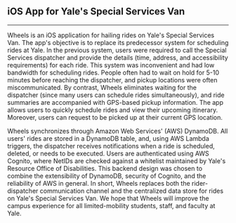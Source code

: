 ## iOS App for Yale's Special Services Van

------

Wheels is an iOS application for hailing rides on Yale's Special Services Van. The app's objective is to replace its predecessor system for scheduling rides at Yale. In the previous system, users were required to call the Special Services dispatcher and provide the details (time, address, and accessibility requirements) for each ride. This system was inconvenient and had low bandwidth for scheduling rides. People often had to wait on hold for 5-10 minutes before reaching the dispatcher, and pickup locations were often miscommunicated. By contrast, Wheels eliminates waiting for the dispatcher (since many users can schedule rides simultaneously), and ride summaries are accompanied with GPS-based pickup information. The app allows users to quickly schedule rides and view their upcoming itinerary. Moreover, users can request to be picked up at their current GPS location.

Wheels synchronizes through Amazon Web Services' (AWS) DynamoDB. All users' rides are stored in a DynamoDB table, and, using AWS Lambda triggers, the dispatcher receives notifications when a ride is scheduled, deleted, or needs to be executed. Users are authenticated using AWS Cognito, where NetIDs are checked against a whitelist maintained by Yale's Resource Office of Disabilities. This backend design was chosen to combine the extensibility of DynamoDB, security of Cognito, and the reliability of AWS in general. In short, Wheels replaces both the rider-dispatcher communication channel and the centralized data store for rides on Yale's Special Services Van. We hope that Wheels will improve the campus experience for all limited-mobility students, staff, and faculty at Yale.

